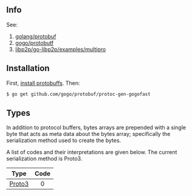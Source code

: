 ## Info
See:
1. [golang/protobuf](https://github.com/golang/protobuf)
2. [gogo/protobutf](https://github.com/gogo/protobuf)
3. [libp2p/go-libp2p/examples/multipro](https://github.com/libp2p/go-libp2p/tree/91fec896549430b7d93a82368b3bcd1ab71320a3/examples/multipro)

## Installation
First, [install protobuffs](https://github.com/golang/protobuf). Then:

```bash
$ go get github.com/gogo/protobuf/protoc-gen-gogofast
```

## Types
In addition to protocol buffers, bytes arrays are prepended with a single byte that acts as meta data about the bytes array; specifically the serialization method used to create the bytes.

A list of codes and their interpretations are given below. The current serialization method is Proto3.


| Type | Code |
|:----:|:----:|
| [Proto3](https://developers.google.com/protocol-buffers/docs/proto3) | 0 |